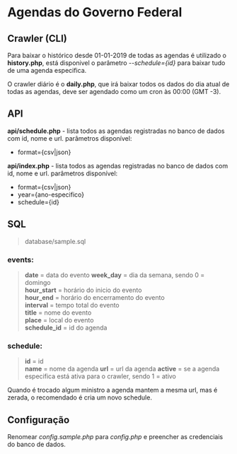 # Agendas do Governo Federal

## Crawler (CLI)

Para baixar o histórico desde 01-01-2019 de todas as agendas é utilizado o **history.php**, está disponivel o parâmetro *--schedule={id}* para baixar tudo de uma agenda especifica.

O crawler diário é o **daily.php**, que irá baixar todos os dados do dia atual de todas as agendas, deve ser agendado como um cron às 00:00 (GMT -3).

## API

**api/schedule.php** - lista todos as agendas registradas no banco de dados com id, nome e url.
parâmetros disponível:
- format={csv|json}

**api/index.php** - lista todos as agendas registradas no banco de dados com id, nome e url.
parâmetros disponível:
- format={csv|json}
- year={ano-especifico}
- schedule={id}

## SQL
> database/sample.sql

### events:

> **date** = data do evento
> **week_day** = dia da semana, sendo 0 = domingo  
> **hour_start** = horário do inicio do evento  
> **hour_end** =  horário do encerramento do evento  
> **interval** = tempo total do evento  
> **title** = nome do evento  
> **place** = local do evento  
> **schedule_id** = id do agenda

### schedule:

> **id** = id  
> **name** = nome da agenda
> **url** = url da agenda
> **active** = se a agenda especifica está ativa para o crawler, sendo 1 = ativo

Quando é trocado algum ministro a agenda mantem a mesma url, mas é zerada, o recomendado é cria um novo schedule.

## Configuração
Renomear *config.sample.php* para *config.php* e preencher as credenciais do banco de dados.